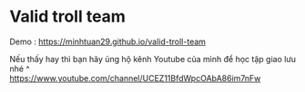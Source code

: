 # Valid troll team
Demo : https://minhtuan29.github.io/valid-troll-team  
  
Nếu thấy hay thì bạn hãy ủng hộ kênh Youtube của mình để học tập giao lưu nhé ^  
https://www.youtube.com/channel/UCEZ11BfdWpcOAbA86im7nFw 
